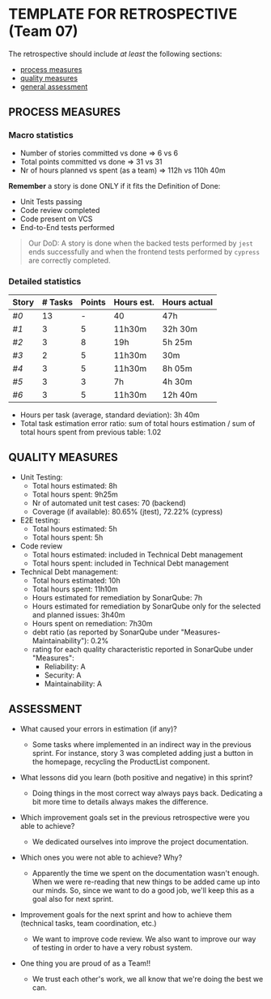TEMPLATE FOR RETROSPECTIVE (Team 07)
=====================================

The retrospective should include _at least_ the following
sections:

- [process measures](#process-measures)
- [quality measures](#quality-measures)
- [general assessment](#assessment)

## PROCESS MEASURES 

### Macro statistics

- Number of stories committed vs done => 6 vs 6
- Total points committed vs done => 31 vs 31
- Nr of hours planned vs spent (as a team) =>  112h vs 110h 40m

**Remember**  a story is done ONLY if it fits the Definition of Done:
 
- Unit Tests passing
- Code review completed
- Code present on VCS
- End-to-End tests performed

> Our DoD: A story is done when the backed tests performed by `jest` ends successfully and when the frontend tests performed by `cypress` are correctly completed.
### Detailed statistics

| Story  | # Tasks | Points | Hours est. | Hours actual |
|--------|---------|--------|------------|--------------|
| _#0_   |    13   |    -   |     40     |       47h    |
| _#1_   |    3    |    5   |   11h30m   |   32h 30m    |
| _#2_   |    3    |    8   |     19h    |    5h 25m    |
| _#3_   |    2    |    5   |   11h30m   |       30m    |
| _#4_   |    3    |    5   |   11h30m   |    8h 05m    |
| _#5_   |    3    |    3   |    7h      |    4h 30m    |
| _#6_   |    3    |    5   |   11h30m   |   12h 40m    |


- Hours per task (average, standard deviation): 3h 40m
- Total task estimation error ratio: sum of total hours estimation / sum of total hours spent from previous table: 1.02

  
## QUALITY MEASURES 

- Unit Testing:
  - Total hours estimated: 8h
  - Total hours spent: 9h25m
  - Nr of automated unit test cases: 70 (backend)
  - Coverage (if available): 80.65% (jtest), 72.22% (cypress)
- E2E testing:
  - Total hours estimated: 5h
  - Total hours spent: 5h
- Code review 
  - Total hours estimated: included in Technical Debt management
  - Total hours spent: included in Technical Debt management
- Technical Debt management:
  - Total hours estimated: 10h
  - Total hours spent: 11h10m
  - Hours estimated for remediation by SonarQube: 7h
  - Hours estimated for remediation by SonarQube only for the selected and planned issues: 3h40m 
  - Hours spent on remediation: 7h30m 
  - debt ratio (as reported by SonarQube under "Measures-Maintainability"): 0.2%
  - rating for each quality characteristic reported in SonarQube under "Measures":
    - Reliability: A
    - Security: A
    - Maintainability: A

## ASSESSMENT

- What caused your errors in estimation (if any)? 
	+ Some tasks where implemented in an indirect way in the previous sprint. For instance, story 3 was completed adding just a button in the homepage, recycling the ProductList component.

- What lessons did you learn (both positive and negative) in this sprint?
	+ Doing things in the most correct way always pays back. Dedicating a bit more time to details always makes the difference.

- Which improvement goals set in the previous retrospective were you able to achieve? 
	+ We dedicated ourselves into improve the project documentation.
- Which ones you were not able to achieve? Why?
	+ Apparently the time we spent on the documentation wasn't enough. When we were re-reading that new things to be added came up into our minds. So, since we want to do a good job, we'll keep this as a goal also for next sprint.

- Improvement goals for the next sprint and how to achieve them (technical tasks, team coordination, etc.)
	+ We want to improve code review. We also want to improve our way of testing in order to have a very robust system.

- One thing you are proud of as a Team!!
	+ We trust each other's work, we all know that we're doing the best we can.
